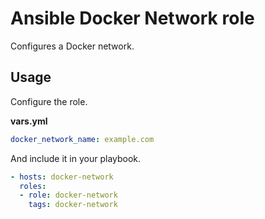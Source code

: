 # Ansible Docker Network role

Configures a Docker network.

## Usage

Configure the role.

**vars.yml**

```yml
docker_network_name: example.com
```

And include it in your playbook.

```yml
- hosts: docker-network
  roles:
  - role: docker-network
    tags: docker-network
```